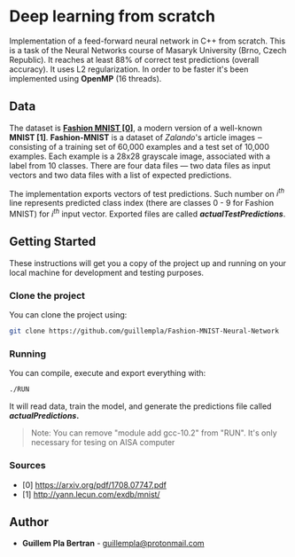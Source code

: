 # Deep learning from scratch

Implementation of a feed-forward neural network in C++ from scratch. This is a task of the Neural Networks course of Masaryk University (Brno, Czech Republic). It reaches at least 88% of correct test predictions (overall accuracy). It uses L2 regularization. In order to be faster it's been implemented using **OpenMP** (16 threads).



## Data

The dataset is [**Fashion MNIST [0]**](https://www.kaggle.com/zalando-research/fashionmnist), a modern version of a well-known **MNIST [1]**. **Fashion-MNIST** is a dataset of *Zalando*'s article images ‒ consisting of a training set of 60,000 examples and a test set of 10,000 examples. Each example is a 28x28 grayscale image, associated with a label from 10 classes. There are four data files — two data files as input vectors and two data files with a list of expected predictions.

The implementation exports vectors of test predictions. Such number on $i^{th}$ line represents predicted class index (there are classes 0 - 9 for Fashion MNIST) for  $i^{th}$ input vector. Exported files are called ***actualTestPredictions***.



## Getting Started

These instructions will get you a copy of the project up and running on your local machine for development and testing purposes.



### Clone the project

You can clone the project using:

```bash
git clone https://github.com/guillempla/Fashion-MNIST-Neural-Network
```



### Running

You can compile, execute and export everything with:

```bash
./RUN
```

It will read data, train the model, and generate the predictions file called ***actualPredictions*.**

> Note: You can remove "module add gcc-10.2" from "RUN". It's only necessary for tesing on AISA computer



### Sources

- [0] https://arxiv.org/pdf/1708.07747.pdf
- [1] http://yann.lecun.com/exdb/mnist/



## Author

* **Guillem Pla Bertran** - [guillempla@protonmail.com]()